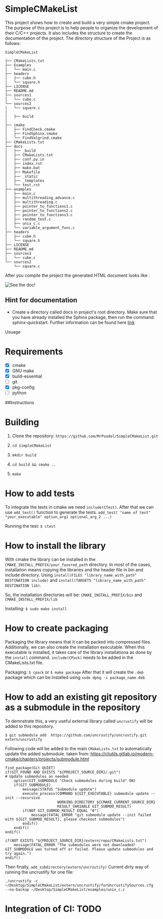 # SimpleCMakeList
This project shows how to create and build a very simple cmake project. The purpose of this project is to help people to organize the development of their C/C++ projects. It also includes the structure to create the documentation of the project. 
The directory structure of the Project is as follows:

```
SimpleCMakeList

├── CMakeLists.txt
├── Examples
│   └── main.c
├── headers
│   ├── cube.h
│   └── square.h
├── LICENSE
├── README.md
├── sources1
│   └── cube.c
└── sources2
|   └── square.c
|
|   ├── build
│   
├── cmake
│   ├── FindCheck.cmake
│   ├── FindSphinx.cmake
│   └── FindValgrind.cmake
├── CMakeLists.txt
├── docs
│   ├── _build
│   ├── CMakeLists.txt
│   ├── conf.py.in
│   ├── index.rst
│   ├── make.bat
│   ├── Makefile
│   ├── _static
│   ├── _templates
│   └── test.rst
├── examples
│   ├── main.c
│   ├── multithreading_advance.c
│   ├── multithreading.c
│   ├── pointer_to_functions1.c
│   ├── pointer_to_functions2.c
│   ├── pointer_to_functions3.c
│   ├── random_test.c
│   ├── unix_c.c
│   └── variable_argument_func.c
├── headers
│   ├── cube.h
│   └── square.h
├── LICENSE
├── README.md
├── sources1
│   └── cube.c
└── sources2
    └── square.c

```

After you compile the project the generated HTML document looks like :

![See the doc!](https://github.com/MrPoudel/SimpleCMakeList/tree/master/docs/img/Screenshot_2018-11-16.png)

## Hint for documentation
- Create a directory called docs in project's root directory. Make sure that you have already installed the Sphinx package, then run the command: sphinx-quickstart. Further information can be found here [link](https://eb2.co/blog/2012/03/sphinx-and-cmake-beautiful-documentation-for-c---projects/)

Usuage

# Requirements

- [x] cmake
- [x] GNU make
- [x] build-essential
- [ ] git
- [x] pkg-config 
- [ ] python

##Instructions

# Building

1. Clone the repository: `https://github.com/MrPoudel/SimpleCMakeList.git` 

2. `cd SimpleCMakeList`

3. `mkdir build`

4. `cd build && cmake ..`

5. `make`

# How to add tests

To integrate the tests in cmake we need `include(CTest)`. After that we can use `add_test()` function to generate the tests.
`add_test( "name of test" "your_executable" option_arg1 optional_arg_2 ...)`

Running the test: `$ ctest`

# How to install the library 

With cmake the library can be installed in the `CMAKE_INSTALL_PREFIX/your_favored_path` directory. In most of the cases, installation means copying the libraries and the header file in bin and include directory. Using `install(FILES "library_name_with_path" DESTINATION include)` and 
`install(TARGETS "library_name_with_path" DESTINATION lib)`.

So, the installation directories will be:
`CMAKE_INSTALL_PREFIX/bin` and `CMAKE_INSTALL_PREFIX/lib`

Installing:
`$ sudo make install`

# How to create packaging

Packaging the library means that it can be packed into compressed files. Additionally, we can also create the installation executable. When this executable is installed, it takes care of the library installationa as done by the `install` command.
`include(CPack)` needs to be added in the CMakeLists.txt file.

Packaging:
`$ cpack` or `$ make package`
After that it will create the `.deb` package which can be installed using `sudo dpkg -i package_name.deb`


# How to add an existing git repository as a submodule in the repository

To demnstrate this, a very useful external library called `uncrustify` will be added to this repository.

`$ git submodule add  https://github.com/uncrustify/uncrustify.git extern/uncrustify`


Following code will be added to the main `CMakeLists.txt` to automatically update the added submodule. taken from: https://cliutils.gitlab.io/modern-cmake/chapters/projects/submodule.html

```
find_package(Git QUIET)
if(GIT_FOUND AND EXISTS "${PROJECT_SOURCE_DIR}/.git")
# Update submodules as needed
    option(GIT_SUBMODULE "Check submodules during build" ON)
    if(GIT_SUBMODULE)
        message(STATUS "Submodule update")
        execute_process(COMMAND ${GIT_EXECUTABLE} submodule update --init --recursive
                        WORKING_DIRECTORY ${CMAKE_CURRENT_SOURCE_DIR}
                        RESULT_VARIABLE GIT_SUBMOD_RESULT)
        if(NOT GIT_SUBMOD_RESULT EQUAL "0")
            message(FATAL_ERROR "git submodule update --init failed with ${GIT_SUBMOD_RESULT}, please checkout submodules")
        endif()
    endif()
endif()

if(NOT EXISTS "${PROJECT_SOURCE_DIR}/extern/repo/CMakeLists.txt")
    message(FATAL_ERROR "The submodules were not downloaded! GIT_SUBMODULE was turned off or failed. Please update submodules and try again.")
endif()

```

Then finally, `add_subdirectory(extern/uncrustify)`
Current dirty way of running the uncrustify for one file:
```
./uncrustify -c ~/Desktop/SimpleCMakeList/extern/uncrustify/forUncrustifySources.cfg  --no-backup ~/Desktop/SimpleCMakeList/examples/unix_c.c 

```

# Integration of CI: TODO
